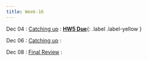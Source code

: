 ```yaml
---
title: Week-16
---
```


Dec 04
: [Catching up]()
  :  [**HW5 Due**](#){: .label .label-yellow }

Dec 06
: [Catching up]()
  : 

Dec 08
: [Final Review]()
  : 
  



